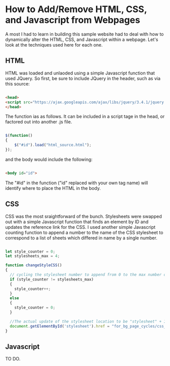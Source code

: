 # How to Add/Remove HTML, CSS, and Javascript from Webpages

A most I had to learn in building this sample website had to deal with how to dynamically alter the HTML, CSS, and Javascript within a webpage. Let's look at the techniques used here for each one.

## HTML

HTML was loaded and unlaoded using a simple Javascript function that used JQuery. So first, be sure to include JQuery in the header, such as via this source:

```html

<head>
<script src="https://ajax.googleapis.com/ajax/libs/jquery/3.4.1/jquery.min.js"></script>
</head>

```

The function ias as follows. It can be included in a script tage in the head, or factored out into another .js file.

```javascript

$(function()
{
    $("#id").load("html_source.html");
});

```

and the body would include the following:

```html

<body id="id">

```

The "#id" in the function ("id" replaced with your own tag name) will identify where to place the HTML in the body.

## CSS

CSS was the most sraightforward of the bunch. Stylesheets were swapped out with a simple Javascript function that finds an element by ID and updates the reference link for the CSS. I used another simple Javascript counting function to append a number to the name of the CSS stylesheet to correspond to a list of sheets which differed in name by a single number.

```javascript

let style_counter = 0;
let stylesheets_max = 4;

function changeStyleCSS()
{
  // cycling the stylesheet number to append from 0 to the max number of stylesheets.
  if (style_counter != stylesheets_max)
  {
    style_counter++;
  }
  else
  {
    style_counter = 0;
  }

  //The actual update of the stylesheet location to be "stylesheet" + 1
  document.getElementById('stylesheet').href = "for_bg_page_cycles/css_bgs/stylesheet" + style_counter +".css";
}

```

## Javascript

TO DO.
